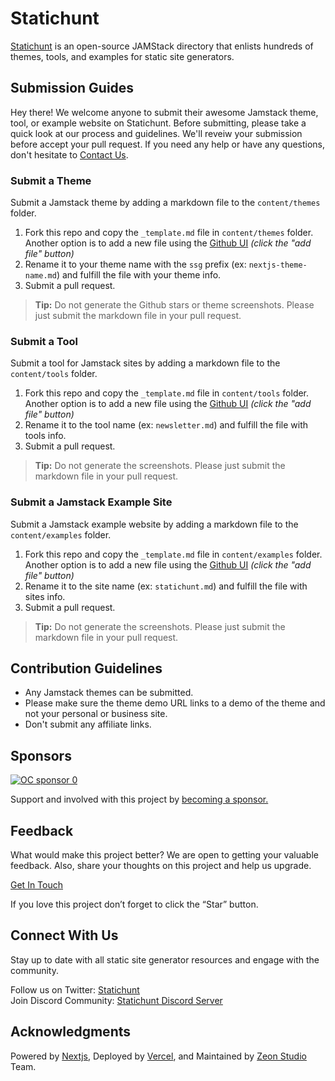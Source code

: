 # Statichunt

[Statichunt](https://statichunt.com/) is an open-source JAMStack directory that enlists hundreds of themes, tools, and examples for static site generators.

## Submission Guides

Hey there! We welcome anyone to submit their awesome Jamstack theme, tool, or example website on Statichunt. Before submitting, please take a quick look at our process and guidelines. We'll reveiw your submission before accept your pull request.
If you need any help or have any questions, don't hesitate to [Contact Us](https://statichunt.com/contact).

### Submit a Theme

Submit a Jamstack theme by adding a markdown file to the `content/themes` folder.

1. Fork this repo and copy the `_template.md` file in `content/themes` folder. Another option is to add a new file using the [Github UI](https://github.com/statichunt/statichunt/tree/main/content/themes) _(click the "add file" button)_
2. Rename it to your theme name with the `ssg` prefix (ex: `nextjs-theme-name.md`) and fulfill the file with your theme info.
3. Submit a pull request.

> **Tip:** Do not generate the Github stars or theme screenshots. Please just submit the markdown file in your pull request.

### Submit a Tool

Submit a tool for Jamstack sites by adding a markdown file to the `content/tools` folder.

1. Fork this repo and copy the `_template.md` file in `content/tools` folder. Another option is to add a new file using the [Github UI](https://github.com/statichunt/statichunt/tree/main/content/tools) _(click the "add file" button)_
2. Rename it to the tool name (ex: `newsletter.md`) and fulfill the file with tools info.
3. Submit a pull request.

> **Tip:** Do not generate the screenshots. Please just submit the markdown file in your pull request.

### Submit a Jamstack Example Site

Submit a Jamstack example website by adding a markdown file to the `content/examples` folder.

1. Fork this repo and copy the `_template.md` file in `content/examples` folder. Another option is to add a new file using the [Github UI](https://github.com/statichunt/statichunt/tree/main/content/examples) _(click the "add file" button)_
2. Rename it to the site name (ex: `statichunt.md`) and fulfill the file with sites info.
3. Submit a pull request.

> **Tip:** Do not generate the screenshots. Please just submit the markdown file in your pull request.

## Contribution Guidelines

* Any Jamstack themes can be submitted.
* Please make sure the theme demo URL links to a demo of the theme and not your personal or business site.
* Don't submit any affiliate links.

## Sponsors

[![OC sponsor 0](https://statichunt.com/sponsors/adminmart.svg)](https://adminmart.com/?utm_source=statichunt&utm_medium=statichunt_github&utm_campaign=statichunt_sponsorship)

Support and involved with this project by [becoming a sponsor.](https://statichunt.com/become-a-sponsor)



## Feedback

What would make this project better? We are open to getting your valuable feedback. Also, share your thoughts on this project and help us upgrade.
<br>

[Get In Touch](https://statichunt.com/contact)

If you love this project don’t forget to click the “Star” button.

## Connect With Us

Stay up to date with all static site generator resources and engage with the community.
<br>

Follow us on Twitter: [Statichunt](https://twitter.com/heyStatichunt)<br> Join Discord Community: [Statichunt Discord Server](https://discord.gg/ph9z267TBZ)

## Acknowledgments

Powered by [Nextjs](https://nextjs.org//), Deployed by [Vercel](https://vercel.com/), and Maintained by [Zeon Studio](https://zeon.studio/) Team.

